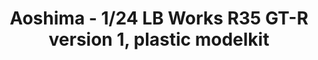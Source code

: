 ---
layout: product
title: "Aoshima - 1/24 LB Works R35 GT-R version 1, plastic modelkit"
price: "TBA" 
desc: "N/A"
img_path: "/assets/img/AO54024.webp"
brand: "N/A"
available: false
special_offer: false
new: false
soon: false
cat: "010000"
subcat: "013700"
subsubcat: "0N/A"
sifra: "AO54024"
popular: false
spec: false
---